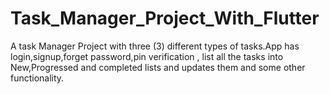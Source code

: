 # Task_Manager_Project_With_Flutter

A task Manager Project with three (3) different types of tasks.App has login,signup,forget password,pin verification , list all the tasks
into New,Progressed and completed lists and updates them and some other functionality.
